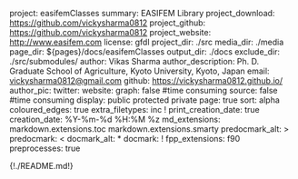 project: easifemClasses
summary: EASIFEM Library
project_download: https://github.com/vickysharma0812
project_github: https://github.com/vickysharma0812
project_website: http://www.easifem.com
license: gfdl
project_dir: ./src
media_dir: ./media
page_dir: ${pages}/docs/easifemClasses
output_dir: ./docs
exclude_dir: ./src/submodules/
author: Vikas Sharma
author_description: Ph. D.
	Graduate School of Agriculture, Kyoto University,
	Kyoto, Japan
email: vickysharma0812@gmail.com
github: https://vickysharma0812.github.io/
author_pic:
twitter:
website:
graph: false #time consuming
source: false #time consuming
display: public
         protected
         private
page: true
sort: alpha
coloured_edges: true
extra_filetypes:  inc !
print_creation_date: true
creation_date: %Y-%m-%d %H:%M %z
md_extensions: markdown.extensions.toc
               markdown.extensions.smarty
predocmark_alt: >
predocmark: <
docmark_alt: *
docmark: !
fpp_extensions: f90
preprocesses: true

{!./README.md!}

<!-- FORD features two macros to make it easier to provide intradocumentation links. These are `|url|` which gets replaced by the project URL, and `|media|`, which gets replaced by the (absolute) path to the media directory in the output. you can also use `favicon:` -->
